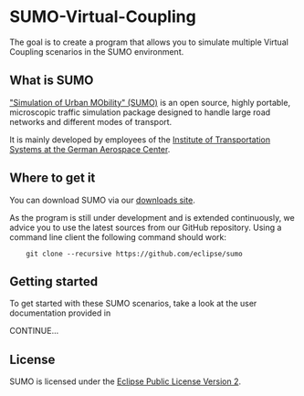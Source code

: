 # SUMO-Virtual-Coupling
The goal is to create a program that allows you to simulate multiple Virtual Coupling scenarios in the SUMO environment.

What is SUMO
------------

["Simulation of Urban MObility" (SUMO)](https://sumo.dlr.de/) is an open source, highly portable, microscopic traffic simulation package designed to handle large road networks and different modes of transport.

It is mainly developed by employees of the [Institute of Transportation Systems at the German Aerospace Center](https://www.dlr.de/ts).


Where to get it
---------------

You can download SUMO via our [downloads site](https://sumo.dlr.de/docs/Downloads.html).

As the program is still under development and is extended continuously, we advice you to use the latest sources from our GitHub repository. Using a command line client the following command should work:

        git clone --recursive https://github.com/eclipse/sumo


Getting started
---------------

To get started with these SUMO scenarios, take a look at the user documentation provided in 

CONTINUE...


License
-------

SUMO is licensed under the [Eclipse Public License Version 2](https://eclipse.org/legal/epl-v20.html).
